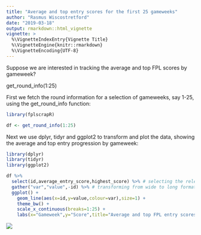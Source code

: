 ```yaml
---
title: "Average and top entry scores for the first 25 gameweeks"
author: "Rasmus Wiscostretford"
date: "2019-03-18"
output: rmarkdown::html_vignette
vignette: >
  %\VignetteIndexEntry{Vignette Title}
  %\VignetteEngine{knitr::rmarkdown}
  %\VignetteEncoding{UTF-8}
---
```


Suppose we are interested in tracking the average and top FPL scores by gameweek?

get_round_info(1:25)

First we fetch the round information for a selection of gameweeks, say 1-25, using the get_round_info function:


```r
library(fplscrapR)

df <- get_round_info(1:25)
```

Next we use dplyr, tidyr and ggplot2 to transform and plot the data, showing the average and top entry progression by gameweek:


```r
library(dplyr)
library(tidyr)
library(ggplot2)
```


```r
df %>% 
  select(id,average_entry_score,highest_score) %>% # selecting the relevant columns
  gather("var","value",-id) %>% # transforming from wide to long format for ggplot
  ggplot() +
    geom_line(aes(x=id,y=value,colour=var),size=1) +
    theme_bw() +
    scale_x_continuous(breaks=1:25) +
    labs(x="Gameweek",y="Score",title="Average and top FPL entry scores by gameweek",caption=paste("Data from fplscrapR | ",Sys.Date(),sep=""))
```

![](C:\Users\rcc.dbp\AppData\Local\Temp\RtmpIHlAPh\preview-252c6dcd431e.dir\entryscores_files/figure-html/unnamed-chunk-3-1.png)<!-- -->
